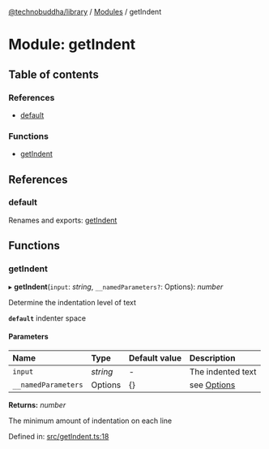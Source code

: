 [@technobuddha/library](../..) / [Modules](../Modules.md) / getIndent

# Module: getIndent

## Table of contents

### References

- [default](getindent.md#default)

### Functions

- [getIndent](getindent.md#getindent)

## References

### default

Renames and exports: [getIndent](getindent.md#getindent)

## Functions

### getIndent

▸ **getIndent**(`input`: *string*, `__namedParameters?`: Options): *number*

Determine the indentation level of text

**`default`** indenter space

#### Parameters

| Name | Type | Default value | Description |
| :------ | :------ | :------ | :------ |
| `input` | *string* | - | The indented text |
| `__namedParameters` | Options | {} | see [Options](almostequals.md#options) |

**Returns:** *number*

The minimum amount of indentation on each line

Defined in: [src/getIndent.ts:18](../src/getIndent.ts#L18)
